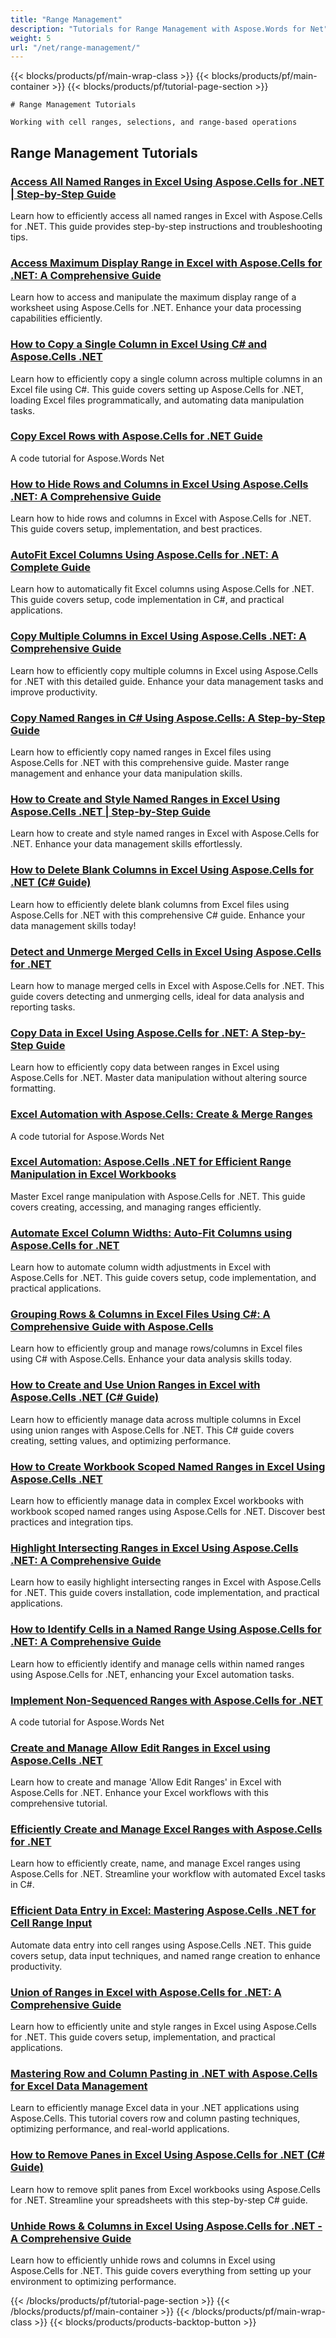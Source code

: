 ```yaml
---
title: "Range Management"
description: "Tutorials for Range Management with Aspose.Words for Net"
weight: 5
url: "/net/range-management/"
---
```


{{< blocks/products/pf/main-wrap-class >}}
{{< blocks/products/pf/main-container >}}
{{< blocks/products/pf/tutorial-page-section >}}


    # Range Management Tutorials

    Working with cell ranges, selections, and range-based operations
    

## Range Management Tutorials

### [Access All Named Ranges in Excel Using Aspose.Cells for .NET | Step-by-Step Guide](./access-named-ranges-excel-aspose-cells-net)
Learn how to efficiently access all named ranges in Excel with Aspose.Cells for .NET. This guide provides step-by-step instructions and troubleshooting tips.

### [Access Maximum Display Range in Excel with Aspose.Cells for .NET&#58; A Comprehensive Guide](./aspose-cells-net-access-max-display-range-worksheet)
Learn how to access and manipulate the maximum display range of a worksheet using Aspose.Cells for .NET. Enhance your data processing capabilities efficiently.

### [How to Copy a Single Column in Excel Using C# and Aspose.Cells .NET](./aspose-cells-net-copy-column-excel-using-csharp)
Learn how to efficiently copy a single column across multiple columns in an Excel file using C#. This guide covers setting up Aspose.Cells for .NET, loading Excel files programmatically, and automating data manipulation tasks.

### [Copy Excel Rows with Aspose.Cells for .NET Guide](./aspose-cells-net-copy-excel-rows-guide)
A code tutorial for Aspose.Words Net

### [How to Hide Rows and Columns in Excel Using Aspose.Cells .NET&#58; A Comprehensive Guide](./aspose-cells-net-hide-rows-columns-excel)
Learn how to hide rows and columns in Excel with Aspose.Cells for .NET. This guide covers setup, implementation, and best practices.

### [AutoFit Excel Columns Using Aspose.Cells for .NET&#58; A Complete Guide](./autofit-excel-columns-aspose-cells-net)
Learn how to automatically fit Excel columns using Aspose.Cells for .NET. This guide covers setup, code implementation in C#, and practical applications.

### [Copy Multiple Columns in Excel Using Aspose.Cells .NET&#58; A Comprehensive Guide](./copy-multiple-columns-excel-aspose-cells-net-guide)
Learn how to efficiently copy multiple columns in Excel using Aspose.Cells for .NET with this detailed guide. Enhance your data management tasks and improve productivity.

### [Copy Named Ranges in C# Using Aspose.Cells&#58; A Step-by-Step Guide](./copy-named-ranges-csharp-aspose-cells-guide)
Learn how to efficiently copy named ranges in Excel files using Aspose.Cells for .NET with this comprehensive guide. Master range management and enhance your data manipulation skills.

### [How to Create and Style Named Ranges in Excel Using Aspose.Cells .NET | Step-by-Step Guide](./create-style-named-ranges-excel-aspose-cells-net)
Learn how to create and style named ranges in Excel with Aspose.Cells for .NET. Enhance your data management skills effortlessly.

### [How to Delete Blank Columns in Excel Using Aspose.Cells for .NET (C# Guide)](./delete-blank-columns-excel-aspose-cells-net)
Learn how to efficiently delete blank columns from Excel files using Aspose.Cells for .NET with this comprehensive C# guide. Enhance your data management skills today!

### [Detect and Unmerge Merged Cells in Excel Using Aspose.Cells for .NET](./detect-unmerge-merged-cells-excel-aspose-cells-net)
Learn how to manage merged cells in Excel with Aspose.Cells for .NET. This guide covers detecting and unmerging cells, ideal for data analysis and reporting tasks.

### [Copy Data in Excel Using Aspose.Cells for .NET&#58; A Step-by-Step Guide](./excel-aspose-cells-dotnet-copy-range-data)
Learn how to efficiently copy data between ranges in Excel using Aspose.Cells for .NET. Master data manipulation without altering source formatting.

### [Excel Automation with Aspose.Cells&#58; Create & Merge Ranges](./excel-automation-aspose-cells-create-merge-ranges)
A code tutorial for Aspose.Words Net

### [Excel Automation&#58; Aspose.Cells .NET for Efficient Range Manipulation in Excel Workbooks](./excel-automation-aspose-cells-net-range-manipulation)
Master Excel range manipulation with Aspose.Cells for .NET. This guide covers creating, accessing, and managing ranges efficiently.

### [Automate Excel Column Widths&#58; Auto-Fit Columns using Aspose.Cells for .NET](./excel-automation-auto-fit-columns-aspose-cells-dotnet)
Learn how to automate column width adjustments in Excel with Aspose.Cells for .NET. This guide covers setup, code implementation, and practical applications.

### [Grouping Rows & Columns in Excel Files Using C#&#58; A Comprehensive Guide with Aspose.Cells](./excel-file-management-group-rows-columns-csharp-aspose-cells)
Learn how to efficiently group and manage rows/columns in Excel files using C# with Aspose.Cells. Enhance your data analysis skills today.

### [How to Create and Use Union Ranges in Excel with Aspose.Cells .NET (C# Guide)](./excel-union-range-aspose-cells-net)
Learn how to efficiently manage data across multiple columns in Excel using union ranges with Aspose.Cells for .NET. This C# guide covers creating, setting values, and optimizing performance.

### [How to Create Workbook Scoped Named Ranges in Excel Using Aspose.Cells .NET](./excel-workbook-scoped-named-ranges-aspose-cells-net)
Learn how to efficiently manage data in complex Excel workbooks with workbook scoped named ranges using Aspose.Cells for .NET. Discover best practices and integration tips.

### [Highlight Intersecting Ranges in Excel Using Aspose.Cells .NET&#58; A Comprehensive Guide](./highlight-intersections-aspose-cells-net)
Learn how to easily highlight intersecting ranges in Excel with Aspose.Cells for .NET. This guide covers installation, code implementation, and practical applications.

### [How to Identify Cells in a Named Range Using Aspose.Cells for .NET&#58; A Comprehensive Guide](./identify-cells-named-range-aspose-cells-net)
Learn how to efficiently identify and manage cells within named ranges using Aspose.Cells for .NET, enhancing your Excel automation tasks.

### [Implement Non-Sequenced Ranges with Aspose.Cells for .NET](./implement-non-sequenced-ranges-aspose-cells-net)
A code tutorial for Aspose.Words Net

### [Create and Manage Allow Edit Ranges in Excel using Aspose.Cells .NET](./manage-allow-edit-ranges-aspose-cells-net)
Learn how to create and manage 'Allow Edit Ranges' in Excel with Aspose.Cells for .NET. Enhance your Excel workflows with this comprehensive tutorial.

### [Efficiently Create and Manage Excel Ranges with Aspose.Cells for .NET](./manage-excel-ranges-aspose-cells-net)
Learn how to efficiently create, name, and manage Excel ranges using Aspose.Cells for .NET. Streamline your workflow with automated Excel tasks in C#.

### [Efficient Data Entry in Excel&#58; Mastering Aspose.Cells .NET for Cell Range Input](./master-aspose-cells-net-data-input-cell-ranges)
Automate data entry into cell ranges using Aspose.Cells .NET. This guide covers setup, data input techniques, and named range creation to enhance productivity.

### [Union of Ranges in Excel with Aspose.Cells for .NET&#58; A Comprehensive Guide](./master-union-ranges-aspose-cells-net)
Learn how to efficiently unite and style ranges in Excel using Aspose.Cells for .NET. This guide covers setup, implementation, and practical applications.

### [Mastering Row and Column Pasting in .NET with Aspose.Cells for Excel Data Management](./mastering-row-column-pasting-aspose-cells-net)
Learn to efficiently manage Excel data in your .NET applications using Aspose.Cells. This tutorial covers row and column pasting techniques, optimizing performance, and real-world applications.

### [How to Remove Panes in Excel Using Aspose.Cells for .NET (C# Guide)](./remove-excel-panes-aspose-cells-dotnet)
Learn how to remove split panes from Excel workbooks using Aspose.Cells for .NET. Streamline your spreadsheets with this step-by-step C# guide.

### [Unhide Rows & Columns in Excel Using Aspose.Cells for .NET - A Comprehensive Guide](./unhide-rows-columns-aspose-cells-net)
Learn how to efficiently unhide rows and columns in Excel using Aspose.Cells for .NET. This guide covers everything from setting up your environment to optimizing performance.



{{< /blocks/products/pf/tutorial-page-section >}}
{{< /blocks/products/pf/main-container >}}
{{< /blocks/products/pf/main-wrap-class >}}
{{< blocks/products/products-backtop-button >}}
